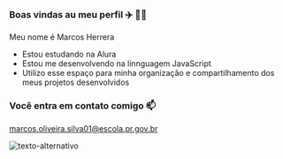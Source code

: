 ### Boas vindas au meu perfil ✈️ 🗼🗼

Meu nome é Marcos Herrera

- Estou estudando na Alura
- Estou me desenvolvendo na linnguagem JavaScript
- Utilizo esse espaço para minha organização e compartilhamento dos meus projetos desenvolvidos

### Você entra em contato comigo 📫

marcos.oliveira.silva01@escola.pr.gov.br

![texto-alternativo](link-da-imagem)
